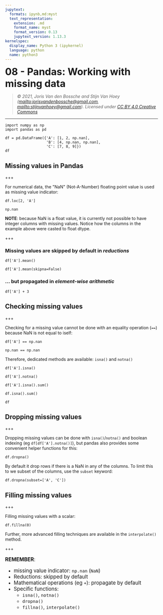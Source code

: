 ```yaml
---
jupytext:
  formats: ipynb,md:myst
  text_representation:
    extension: .md
    format_name: myst
    format_version: 0.13
    jupytext_version: 1.13.3
kernelspec:
  display_name: Python 3 (ipykernel)
  language: python
  name: python3
---
```


<p><font size="6"><b>08 - Pandas: Working with missing data </b></font></p>


> *© 2021, Joris Van den Bossche and Stijn Van Hoey  (<mailto:jorisvandenbossche@gmail.com>, <mailto:stijnvanhoey@gmail.com>). Licensed under [CC BY 4.0 Creative Commons](http://creativecommons.org/licenses/by/4.0/)*

---

```{code-cell} ipython3
import numpy as np
import pandas as pd
```

```{code-cell} ipython3
df = pd.DataFrame({'A': [1, 2, np.nan],
                   'B': [4, np.nan, np.nan],
                   'C': [7, 8, 9]})
df
```

## Missing values in Pandas

+++

For numerical data, the "NaN" (Not-A-Number) floating point value is used as missing value indicator:

```{code-cell} ipython3
df.loc[2, 'A']
```

```{code-cell} ipython3
np.nan
```

<div class="alert alert-warning">

**NOTE**: because NaN is a float value, it is currently not possible to have integer columns with missing values. Notice how the columns in the example above were casted to float dtype.

</div>

+++

### Missing values are skipped by default in *reductions*

```{code-cell} ipython3
df['A'].mean()
```

```{code-cell} ipython3
df['A'].mean(skipna=False)
```

### ... but propagated in *element-wise arithmetic*

```{code-cell} ipython3
df['A'] + 3
```

## Checking missing values

+++

Checking for a missing value cannot be done with an equality operation (`==`) because NaN is not equal to iself:

```{code-cell} ipython3
df['A'] == np.nan
```

```{code-cell} ipython3
np.nan == np.nan
```

Therefore, dedicated methods are available: `isna()` and `notna()`

```{code-cell} ipython3
df['A'].isna()
```

```{code-cell} ipython3
df['A'].notna()
```

```{code-cell} ipython3
df['A'].isna().sum()
```

```{code-cell} ipython3
df.isna().sum()
```

```{code-cell} ipython3
df
```

## Dropping missing values

+++

Dropping missing values can be done with `isna()`/`notna()` and boolean indexing (eg `df[df['A'].notna()]`), but pandas also provides some convenient helper functions for this:

```{code-cell} ipython3
df.dropna()
```

By default it drop rows if there is a NaN in any of the columns. To limit this to we subset of the columns, use the `subset` keyword:

```{code-cell} ipython3
df.dropna(subset=['A', 'C'])
```

## Filling missing values

+++

Filling missing values with a scalar:

```{code-cell} ipython3
df.fillna(0)
```

Further, more advanced filling techniques are available in the ``interpolate()`` method.

+++

<div class="alert alert-info" style="font-size:120%">

**REMEMBER**: <br>

* missing value indicator: `np.nan` (`NaN`)
* Reductions: skipped by default
* Mathematical operations (eg `+`): propagate by default
* Specific functions:
    * `isna()`, `notna()`
    * `dropna()`
    * `fillna()`, `interpolate()`

</div>

```{code-cell} ipython3

```
